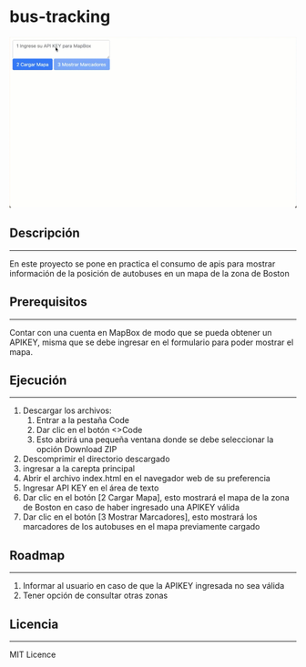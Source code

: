 # bus-tracking
<img src="map-bus-tracking.gif">

## Descripción
<hr />
En este proyecto se pone en practica el consumo de apis para mostrar información de la posición de autobuses en un mapa 
de la zona de Boston

## Prerequisitos
<hr />
Contar con una cuenta en MapBox de modo que se pueda obtener un APIKEY, misma que se debe ingresar en el formulario
para poder mostrar el mapa.

## Ejecución
<hr />
<ol>
<li>Descargar los archivos:
    <ol>
    <li>Entrar a la pestaña Code</li>
    <li>Dar clic en el botón <>Code</li>
    <li>Esto abrirá una pequeña ventana donde se debe seleccionar la opción Download ZIP</li>
    </ol>
</li>
<li>Descomprimir el directorio descargado</li>
<li>ingresar a la carepta principal</li>
<li>Abrir el archivo index.html en el navegador web de su preferencia</li>
<li>Ingresar API KEY en el área de texto</li>
<li>Dar clic en el botón [2 Cargar Mapa], esto mostrará el mapa de la zona de Boston en caso de haber ingresado una APIKEY válida</li>
<li>Dar clic en el botón [3 Mostrar Marcadores], esto mostrará los marcadores de los autobuses en el mapa previamente cargado</li>
</ol>

## Roadmap
<hr />

<ol>
<li>Informar al usuario en caso de que la APIKEY ingresada no sea válida</li>
<li>Tener opción de consultar otras zonas</li>
</ol>

## Licencia
<hr />

MIT Licence